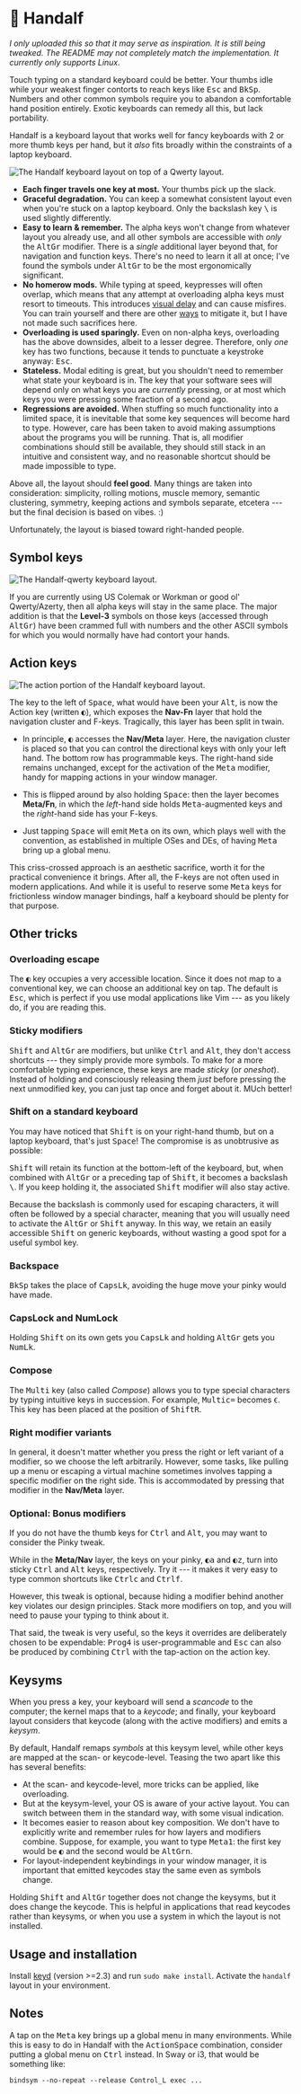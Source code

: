 # 🧙 Handalf

*I only uploaded this so that it may serve as inspiration. It is still 
being tweaked. The README may not completely match the implementation. 
It currently only supports Linux.*

Touch typing on a standard keyboard could be better. Your thumbs idle 
while your weakest finger contorts to reach keys like <kbd>Esc</kbd> and 
<kbd>BkSp</kbd>. Numbers and other common symbols require you to abandon 
a comfortable hand position entirely. Exotic keyboards can remedy all 
this, but lack portability.

Handalf is a keyboard layout that works well for fancy keyboards with 2 
or more thumb keys per hand, but it *also* fits broadly within the 
constraints of a laptop keyboard.

![The Handalf keyboard layout on top of a Qwerty layout.](handalf.svg)

-   **Each finger travels one key at most.** Your thumbs pick up the 
    slack.
-   **Graceful degradation.** You can keep a somewhat consistent layout 
    even when you're stuck on a laptop keyboard. Only the backslash key 
    <kbd>\\</kbd> is used slightly differently.
-   **Easy to learn & remember.** The alpha keys won't change from 
    whatever layout you already use, and all other symbols are 
    accessible with *only* the <kbd>AltGr</kbd> modifier. There is a 
    *single* additional layer beyond that, for navigation and function 
    keys. There's no need to learn it all at once; I've found the 
    symbols under <kbd>AltGr</kbd> to be the most ergonomically 
    significant.
-   **No homerow mods.** While typing at speed, keypresses will often 
    overlap, which means that any attempt at overloading alpha keys must 
    resort to timeouts. This introduces [visual delay][pftwp] and can 
    cause misfires. You can train yourself and there are other 
    [ways][urob] to mitigate it, but I have not made such sacrifices 
    here.
-   **Overloading is used sparingly.** Even on non-alpha keys, 
    overloading has the above downsides, albeit to a lesser degree. 
    Therefore, only *one* key has two functions, because it tends to 
    punctuate a keystroke anyway: <kbd>Esc</kbd>.
-   **Stateless.** Modal editing is great, but you shouldn't need to 
    remember what state your keyboard is in. The key that your software 
    sees will depend only on what keys you are *currently* pressing, or 
    at most which keys you were pressing some fraction of a second ago.
-   **Regressions are avoided.** When stuffing so much functionality 
    into a limited space, it is inevitable that some key sequences will 
    become hard to type. However, care has been taken to avoid making 
    assumptions about the programs you will be running. That is, all 
    modifier combinations should still be available, they should still 
    stack in an intuitive and consistent way, and no reasonable shortcut 
    should be made impossible to type.

Above all, the layout should **feel good**. Many things are taken into 
consideration: simplicity, rolling motions, muscle memory, semantic 
clustering, symmetry, keeping actions and symbols separate, etcetera --- 
but the final decision is based on vibes. :)

Unfortunately, the layout is biased toward right-handed people.


## Symbol keys

![The Handalf-qwerty keyboard layout.](kb-qwerty.svg)

If you are currently using US Colemak or Workman or good ol' 
Qwerty/Azerty, then all alpha keys will stay in the same place. The 
major addition is that the **Level-3** symbols on those keys (accessed 
through <kbd>AltGr</kbd>) have been crammed full with numbers and the 
other ASCII symbols for which you would normally have had contort your 
hands.

<!-- Because AltGr is pressed with your right-hand thumb, the left-hand 
side of the keyboard is preferred for things like parentheses, while the 
number pad can now be operated entirely with your right-hand. -->


## Action keys

![The action portion of the Handalf keyboard layout.](kb-action.svg)

The key to the left of <kbd>Space</kbd>, what would have been your 
<kbd>Alt</kbd>, is now the Action key (written <kbd>&#9680;</kbd>), 
which exposes the **Nav-Fn** layer that hold the navigation cluster and 
F-keys. Tragically, this layer has been split in twain.

[^1]: *Meta* is also sometimes referred to as the *Super*, *Windows*, 
*OS* or *GUI*-key.

- In principle, <kbd>&#9680;</kbd> accesses the **Nav/Meta** layer. 
  Here, the navigation cluster is placed so that you can control the 
  directional keys with only your left hand. The bottom row has 
  programmable keys. The right-hand side remains unchanged, except for 
  the activation of the <kbd>Meta</kbd> modifier, handy for mapping 
  actions in your window manager.

- This is flipped around by also holding <kbd>Space</kbd>: then the 
  layer becomes **Meta/Fn**, in which the *left*-hand side holds 
  <kbd>Meta</kbd>-augmented keys and the *right*-hand side has your 
  F-keys.

- Just tapping <kbd>Space</kbd> will emit <kbd>Meta</kbd> on its own, 
  which plays well with the convention, as established in multiple OSes 
  and DEs, of having <kbd>Meta</kbd> bring up a global menu.

This criss-crossed approach is an aesthetic sacrifice, worth it for the 
practical convenience it brings. After all, the F-keys are not often 
used in modern applications. And while it is useful to reserve some 
<kbd>Meta</kbd> keys for frictionless window manager bindings, half a 
keyboard should be plenty for that purpose.

<!--
<kbd>Space</kbd>, being a thumb key and having no associations with any 
other modifier, is the obvious choice for switching between these two 
half-layers.
-->

## Other tricks

### Overloading escape

The <kbd>&#9680;</kbd> key occupies a very accessible location. Since it 
does not map to a conventional key, we can choose an additional key on 
tap. The default is <kbd>Esc</kbd>, which is perfect if you use modal 
applications like Vim --- as you likely do, if you are reading this.


### Sticky modifiers

<kbd>Shift</kbd> and <kbd>AltGr</kbd> are modifiers, but unlike 
<kbd>Ctrl</kbd> and <kbd>Alt</kbd>, they don't access shortcuts --- they 
simply provide more symbols. To make for a more comfortable typing 
experience, these keys are made *sticky* (or *oneshot*). Instead of 
holding and consciously releasing them *just* before pressing the next 
unmodified key, you can just tap once and forget about it. MUch better!


### Shift on a standard keyboard

You may have noticed that <kbd>Shift</kbd> is on your right-hand thumb, 
but on a laptop keyboard, that's just <kbd>Space</kbd>! The compromise 
is as unobtrusive as possible:

<kbd>Shift</kbd> will retain its function at the bottom-left of the 
keyboard, but, when combined with <kbd>AltGr</kbd> or a preceding tap of 
<kbd>Shift</kbd>, it becomes a backslash <kbd>\\</kbd>. If you keep 
holding it, the associated <kbd>Shift</kbd> modifier will also stay 
active.

Because the backslash is commonly used for escaping characters, it will 
often be followed by a special character, meaning that you will usually 
need to activate the <kbd>AltGr</kbd> or <kbd>Shift</kbd> anyway. In 
this way, we retain an easily accessible <kbd>Shift</kbd> on generic 
keyboards, without wasting a good spot for a useful symbol key.


### Backspace

<kbd>BkSp</kbd> takes the place of <kbd>CapsLk</kbd>, avoiding the huge 
move your pinky would have made.


### CapsLock and NumLock

Holding <kbd>Shift</kbd> on its own gets you <kbd>CapsLk</kbd> and 
holding <kbd>AltGr</kbd> gets you <kbd>NumLk</kbd>.


### Compose

The <kbd>Multi</kbd> key (also called *Compose*) allows you to type 
special characters by typing intuitive keys in succession. For example, 
<kbd>Multi</kbd><kbd>c</kbd><kbd>=</kbd> becomes `€`. This key has been 
placed at the position of <kbd>ShiftR</kbd>.


### Right modifier variants

In general, it doesn't matter whether you press the right or left 
variant of a modifier, so we choose the left arbitrarily. However, some 
tasks, like pulling up a menu or escaping a virtual machine sometimes 
involves tapping a specific modifier on the right side. This is 
accommodated by pressing that modifier in the **Nav/Meta** layer.

<!--
You will often need a decimal point while typing numbers, but it is 
cumbersome to exit the symbol layer just to grab one and return. The 
same holds for the underscore when typing in all-caps. For this reason, 
double-tapping <kbd>Space</kbd> while holding <kbd>AltGr</kbd> will emit 
a decimal point (resulting in `.` or `,` depending on your locale), and 
doing so while holding <kbd>Shift</kbd> will emit an underscore `_`. 
**(TODO)**
-->
<!--
You will usually use the arrows in the **Nav/Meta** layer while typing a 
sentence, but if you continue typing quickly, the **Meta** portion may 
still be active. For this reason, the right half will be disabled when 
pressing something in the **Nav/Meta** layer some milliseconds after 
using the arrow keys. **(TODO)**
-->

### Optional: Bonus modifiers

If you do not have the thumb keys for <kbd>Ctrl</kbd> and 
<kbd>Alt</kbd>, you may want to consider the Pinky tweak.

While in the **Meta/Nav** layer, the keys on your pinky, 
<kbd>&#9680;</kbd><kbd>a</kbd> and <kbd>&#9680;</kbd><kbd>z</kbd>, turn 
into sticky <kbd>Ctrl</kbd> and <kbd>Alt</kbd> keys, respectively. Try 
it --- it makes it very easy to type common shortcuts like 
<kbd>Ctrl</kbd><kbd>c</kbd> and <kbd>Ctrl</kbd><kbd>f</kbd>.

However, this tweak is optional, because hiding a modifier behind 
another key violates our design principles. Stack more modifiers on top, 
and you will need to pause your typing to think about it.

That said, the tweak is very useful, so the keys it overrides are 
deliberately chosen to be expendable: <kbd>Prog4</kbd> is 
user-programmable and <kbd>Esc</kbd> can also be produced by combining 
<kbd>Ctrl</kbd> with the tap-action on the action key.


## Keysyms

When you press a key, your keyboard will send a *scancode* to the 
computer; the kernel maps that to a *keycode*; and finally, your 
keyboard layout considers that keycode (along with the active modifiers) 
and emits a *keysym*.

By default, Handalf remaps *symbols* at this keysym level, while other 
keys are mapped at the scan- or keycode-level. Teasing the two apart 
like this has several benefits:

- At the scan- and keycode-level, more tricks can be applied, like 
  overloading.
- But at the keysym-level, your OS is aware of your active layout. You 
  can switch between them in the standard way, with some visual 
  indication.
- It becomes easier to reason about key composition. We don't have to 
  explicitly write and remember rules for how layers and modifiers 
  combine. Suppose, for example, you want to type 
  <kbd>Meta</kbd><kbd>1</kbd>: the first key would be <kbd>&#9680;</kbd> 
  and the second would be <kbd>AltGr</kbd><kbd>n</kbd>.
- For layout-independent keybindings in your window manager, it is 
  important that emitted keycodes stay the same even as symbols change.

Holding <kbd>Shift</kbd> and <kbd>AltGr</kbd> together does not change 
the keysyms, but it does change the keycode. This is helpful in 
applications that read keycodes rather than keysyms, or when you use a 
system in which the layout is not installed.


## Usage and installation

Install [keyd](https://github.com/rvaiya/keyd) (version >=2.3) and run 
`sudo make install`. Activate the `handalf` layout in your environment.


## Notes

A tap on the <kbd>Meta</kbd> key brings up a global menu in many 
environments. While this is easy to do in Handalf with the 
<kbd>Action</kbd><kbd>Space</kbd> combination, consider putting a global 
menu on <kbd>Ctrl</kbd> instead. In Sway or i3, that would be something 
like:

    bindsym --no-repeat --release Control_L exec ...

<!--
## Other

[Seniply] and [Callum] have similar goals: limited keys and no home-row 
mods.

# Consideration for the thumb keys

-   All thumb keys except space are modifiers or layer keys, because you 
    have full range of motion with the rest of your fingers while 
    holding them.
-   Since we avoid crazy modifier combinations, `sym` and `shift` never 
    make sense to press together. Therefore, they should be on the same 
    finger.
-   `space` should be opposite from  `shift` and `sym`, so that you can 
    still use it while in their respective modes.

-->

<!-- Reading -->
[Preconditions-Guide]: https://precondition.github.io/home-row-mods
[Urob]: https://github.com/urob/zmk-config#timeless-homerow-mods
<!-- About visual latency -->
[pftwp]: https://pavelfatin.com/typing-with-pleasure/#human-side

<!-- Layouts -->
[Colemak-DH]: https://colemakmods.github.io/mod-dh/
[Workman]: https://workmanlayout.org/

<!-- More layouts -->
[Seniply]: https://stevep99.github.io/seniply/
[Callum]: https://github.com/callum-oakley/qmk_firmware/tree/master/users/callum
[Miryoku]: https://github.com/manna-harbour/miryoku
